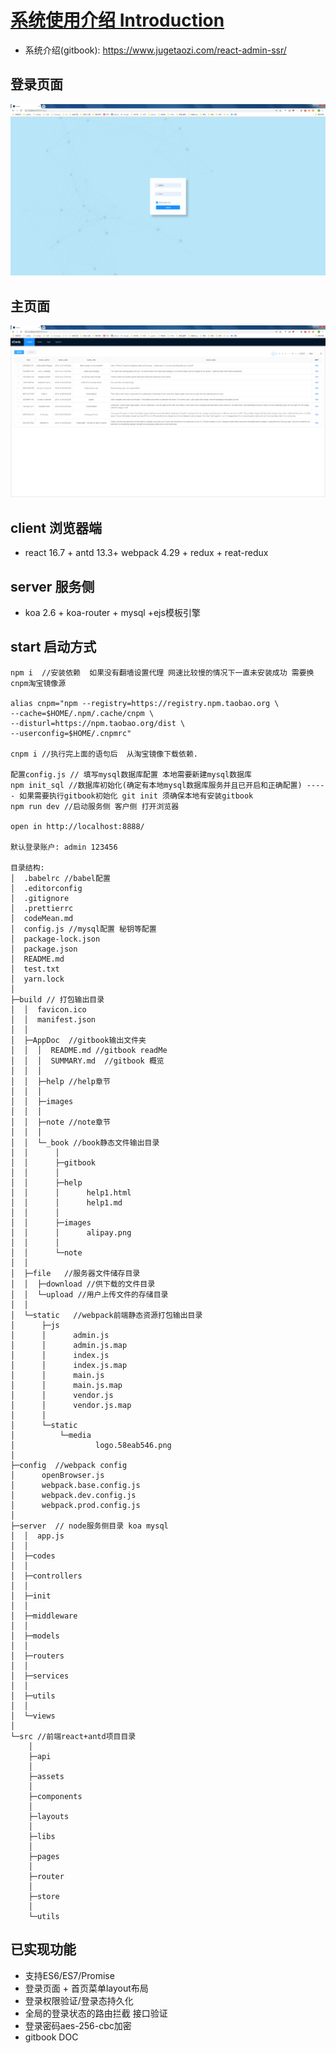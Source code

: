 # [系统使用介绍 Introduction](https://www.jugetaozi.com/react-admin-ssr/)

- 系统介绍(gitbook):  https://www.jugetaozi.com/react-admin-ssr/

## 登录页面

![登录界面](./build/AppDoc/images/admin1.png)

## 主页面

![表格界面](./build/AppDoc/images/admin2.png)


## client 浏览器端
- react 16.7 + antd 13.3+ webpack 4.29 + redux + reat-redux

## server  服务侧
- koa 2.6 + koa-router + mysql +ejs模板引擎

## start 启动方式

```
npm i  //安装依赖  如果没有翻墙设置代理 网速比较慢的情况下一直未安装成功 需要换cnpm淘宝镜像源

alias cnpm="npm --registry=https://registry.npm.taobao.org \
--cache=$HOME/.npm/.cache/cnpm \
--disturl=https://npm.taobao.org/dist \
--userconfig=$HOME/.cnpmrc"

cnpm i //执行完上面的语句后  从淘宝镜像下载依赖.

配置config.js // 填写mysql数据库配置 本地需要新建mysql数据库
npm init_sql //数据库初始化(确定有本地mysql数据库服务并且已开启和正确配置) ----- 如果需要执行gitbook初始化 git init 须确保本地有安装gitbook
npm run dev //启动服务侧 客户侧 打开浏览器

open in http://localhost:8888/

默认登录账户: admin 123456

目录结构:
│  .babelrc //babel配置
│  .editorconfig
│  .gitignore
│  .prettierrc
│  codeMean.md
│  config.js //mysql配置 秘钥等配置
│  package-lock.json
│  package.json
│  README.md
│  test.txt
│  yarn.lock
│      
├─build // 打包输出目录
│  │  favicon.ico
│  │  manifest.json
│  │  
│  ├─AppDoc  //gitbook输出文件夹
│  │  │  README.md //gitbook readMe
│  │  │  SUMMARY.md  //gitbook 概览
│  │  │  
│  │  ├─help //help章节
│  │  │      
│  │  ├─images
│  │  │      
│  │  ├─note //note章节
│  │  │      
│  │  └─_book //book静态文件输出目录
│  │      │  
│  │      ├─gitbook
│  │      │          
│  │      ├─help
│  │      │      help1.html
│  │      │      help1.md
│  │      │      
│  │      ├─images
│  │      │      alipay.png
│  │      │      
│  │      └─note
│  │              
│  ├─file   //服务器文件储存目录
│  │  ├─download //供下载的文件目录
│  │  └─upload //用户上传文件的存储目录
│  │          
│  └─static   //webpack前端静态资源打包输出目录
│      ├─js
│      │      admin.js
│      │      admin.js.map
│      │      index.js
│      │      index.js.map
│      │      main.js
│      │      main.js.map
│      │      vendor.js
│      │      vendor.js.map
│      │      
│      └─static
│          └─media
│                  logo.58eab546.png
│                  
├─config  //webpack config
│      openBrowser.js
│      webpack.base.config.js
│      webpack.dev.config.js
│      webpack.prod.config.js
│    
├─server  // node服务侧目录 koa mysql
│  │  app.js
│  │  
│  ├─codes
│  │      
│  ├─controllers
│  │      
│  ├─init
│  │          
│  ├─middleware
│  │      
│  ├─models
│  │
│  ├─routers
│  │      
│  ├─services
│  │      
│  ├─utils
│  │      
│  └─views
│          
└─src //前端react+antd项目目录
    │  
    ├─api
    │      
    ├─assets
    │      
    ├─components
    │          
    ├─layouts
    │      
    ├─libs
    │          
    ├─pages
    │          
    ├─router
    │      
    ├─store
    │          
    └─utils
```


## 已实现功能

- 支持ES6/ES7/Promise 
- 登录页面 + 首页菜单layout布局
- 登录权限验证/登录态持久化
- 全局的登录状态的路由拦截 接口验证
- 登录密码aes-256-cbc加密
- gitbook DOC